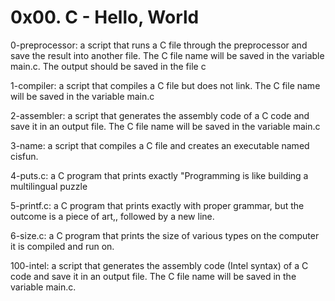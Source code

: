 # 0x00. C - Hello, World

0-preprocessor: a script that runs a C file through the preprocessor and save the result into another file. The C file name will be saved in the variable main.c. The output should be saved in the file c

1-compiler: a script that compiles a C file but does not link. The C file name will be saved in the variable main.c

2-assembler: a script that generates the assembly code of a C code and save it in an output file. The C file name will be saved in the variable main.c

3-name: a script that compiles a C file and creates an executable named cisfun.

4-puts.c: a C program that prints exactly "Programming is like building a multilingual puzzle

5-printf.c: a C program that prints exactly with proper grammar, but the outcome is a piece of art,, followed by a new line.

6-size.c:  a C program that prints the size of various types on the computer it is compiled and run on.

100-intel: a script that generates the assembly code (Intel syntax) of a C code and save it in an output file. The C file name will be saved in the variable main.c.

